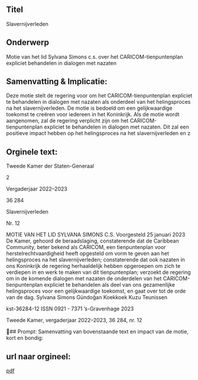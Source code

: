 ## Titel
Slavernijverleden
## Onderwerp
Motie van het lid Sylvana Simons c.s. over het CARICOM-tienpuntenplan expliciet behandelen in dialogen met nazaten 
## Samenvatting & Implicatie:

Deze motie stelt de regering voor om het CARICOM-tienpuntenplan expliciet te behandelen in dialogen met nazaten als onderdeel van het helingsproces na het slavernijverleden. De motie is bedoeld om een gelijkwaardige toekomst te creëren voor iedereen in het Koninkrijk. Als de motie wordt aangenomen, zal de regering verplicht zijn om het CARICOM-tienpuntenplan expliciet te behandelen in dialogen met nazaten. Dit zal een positieve impact hebben op het helingsproces na het slavernijverleden en z
## Orginele text:


Tweede Kamer der Staten-Generaal

2

Vergaderjaar 2022–2023

36 284

Slavernijverleden

Nr. 12

MOTIE VAN HET LID SYLVANA SIMONS C.S.
Voorgesteld 25 januari 2023
De Kamer,
gehoord de beraadslaging,
constaterende dat de Caribbean Community, beter bekend als CARICOM,
een tienpuntenplan voor herstelrechtvaardigheid heeft opgesteld om
vorm te geven aan het helingsproces na het slavernijverleden;
constaterende dat ook nazaten in ons Koninkrijk de regering herhaaldelijk
hebben opgeroepen om zich te verdiepen in en werk te maken van dit
tienpuntenplan;
verzoekt de regering om in de komende dialogen met nazaten de
onderdelen van het CARICOM-tienpuntenplan expliciet te behandelen als
deel van ons gezamenlijke helingsproces voor een gelijkwaardige
toekomst,
en gaat over tot de orde van de dag.
Sylvana Simons
Gündoğan
Koekkoek
Kuzu
Teunissen

kst-36284-12
ISSN 0921 - 7371
’s-Gravenhage 2023

Tweede Kamer, vergaderjaar 2022–2023, 36 284, nr. 12

## Prompt:
Samenvatting van bovenstaande text en impact van de motie, kort en bondig:

## url naar orgineel:
[pdf](https://gegevensmagazijn.tweedekamer.nl/OData/v4/2.0/Document(c65481af-34bb-48ff-a744-cf7699347945)/resource)
